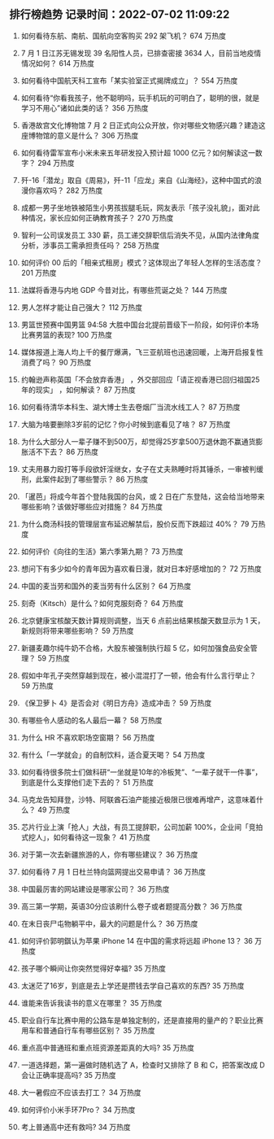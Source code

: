 
## 排行榜趋势 记录时间：2022-07-02 11:09:22
  
  1. 如何看待东航、南航、国航向空客购买 292 架飞机？ 674 万热度
    
  2. 7 月 1 日江苏无锡发现 39 名阳性人员，已排查密接 3634 人，目前当地疫情情况如何？ 614 万热度
    
  3. ​如何看待中国航天科工宣布「某实验室正式揭牌成立」？ 554 万热度
    
  4. 如何看待“你看我孩子，他不聪明吗，玩手机玩的可明白了，聪明的很，就是学习不用心”诸如此类的话？ 356 万热度
    
  5. 香港故宫文化博物馆 7 月 2 日正式向公众开放，你对哪些文物感兴趣？建造这座博物馆的意义是什么？ 306 万热度
    
  6. 如何看待雷军宣布小米未来五年研发投入预计超 1000 亿元？如何解读这一数字？ 294 万热度
    
  7. 歼-16「潜龙」取自《周易》，歼-11「应龙」来自《山海经》，这种中国式的浪漫你喜欢吗？ 282 万热度
    
  8. 成都一男子坐地铁被陌生小男孩拔腿毛玩，网友表示「孩子没礼貌」，面对此种情况，家长应如何正确教育孩子？ 270 万热度
    
  9. 智利一公司误发员工 330 薪，员工递交辞职信后消失不见，从国内法律角度分析，涉事员工需承担责任吗？ 258 万热度
    
  10. 如何评价 00 后的「相亲式租房」模式？这体现出了年轻人怎样的生活态度？ 201 万热度
    
  11. 法媒将香港与内地 GDP 今昔对比，有哪些荒诞之处？ 144 万热度
    
  12. 男人怎样才能让自己强大？ 112 万热度
    
  13. 男篮世预赛中国男篮 94:58 大胜中国台北提前晋级下一阶段，如何评价本场比赛男篮的表现? 100 万热度
    
  14. 媒体报道上海人均上千的餐厅爆满，飞三亚航班也迅速回暖，上海开启报复性消费了吗？ 90 万热度
    
  15. 约翰逊声称英国「不会放弃香港」 ，外交部回应「请正视香港已回归祖国25年的现实」 ，如何解读？ 87 万热度
    
  16. 如何看待清华本科生、湖大博士生去卷烟厂当流水线工人？ 87 万热度
    
  17. 大脑为啥要删除3岁前的记忆？你小时候到底看见了啥？ 87 万热度
    
  18. 为什么大部分人一辈子赚不到500万，却觉得25岁拿500万退休跑不赢通货膨胀活不下去？ 86 万热度
    
  19. 丈夫用暴力殴打等手段欲奸淫继女，女子在丈夫熟睡时将其锤杀，一审被判缓刑，此案件起到了哪些警示？ 86 万热度
    
  20. 「暹芭」将成今年首个登陆我国的台风，或 2 日在广东登陆，这会给当地带来哪些影响？该做好哪些应对措施？ 84 万热度
    
  21. 为什么商汤科技的管理层宣布延迟解禁后，股价反而下跌超过 40%？ 79 万热度
    
  22. 如何评价《向往的生活》第六季第九期？ 73 万热度
    
  23. 想问下有多少如今的青年因为喜欢看日漫，就对日本好感增加的？ 72 万热度
    
  24. 中国的麦当劳和国外的麦当劳有什么区别？ 64 万热度
    
  25. 刻奇（Kitsch）是什么？如何克服刻奇？ 64 万热度
    
  26. 北京健康宝核酸天数计算规则调整，当天 6 点前出结果核酸天数显示为 1 天，新规则将带来哪些影响？ 59 万热度
    
  27. 新疆麦趣尔纯牛奶不合格，大股东被强制执行超 5 亿，如何加强食品安全管理？ 59 万热度
    
  28. 假如中年孔子突然穿越到现在，被小混混打了一顿，他会有什么言行举止？ 59 万热度
    
  29. 《保卫萝卜 4》是否会对《明日方舟》造成冲击？ 59 万热度
    
  30. 有哪些令人感动的名人最后一幕？ 58 万热度
    
  31. 为什么 HR 不喜欢职场空窗期？ 56 万热度
    
  32. 有什么「一学就会」的自制饮料，适合夏天喝？ 54 万热度
    
  33. 如何看待很多院士们做科研“一坐就是10年的冷板凳”、“一辈子就干一件事”，到底是什么支撑他们走下去的？ 51 万热度
    
  34. 马克龙告知拜登，沙特、阿联酋石油产能接近极限已很难再增产，这意味着什么？ 49 万热度
    
  35. 芯片行业上演「抢人」大战，有员工提辞职，公司加薪 100%，企业间「竞拍式挖人」，如何看待这一现象？ 41 万热度
    
  36. 对于第一次去新疆旅游的人，你有哪些建议？ 36 万热度
    
  37. 如何看待 7 月 1 日杜兰特向篮网提出交易申请？ 36 万热度
    
  38. 中国最厉害的网站建设是哪家公司？ 36 万热度
    
  39. 高三第一学期，英语30分应该刷什么卷子或者题提高分数？ 36 万热度
    
  40. 在末日丧尸屯物躺平中，最大的问题是什么？ 36 万热度
    
  41. 如何评价郭明錤认为苹果 iPhone 14 在中国的需求将远超 iPhone 13？ 36 万热度
    
  42. 孩子哪个瞬间让你突然觉得好幸福? 35 万热度
    
  43. 太迷茫了16岁，到底是去上学还是攒钱去学自己喜欢的东西? 35 万热度
    
  44. 谁能来告诉我读书的意义在哪里？ 35 万热度
    
  45. 职业自行车比赛中用的公路车是单独定制的，还是直接用的量产的？职业比赛用车和普通自行车有哪些区别？ 35 万热度
    
  46. 重点高中普通班和重点班资源差距真的大吗? 35 万热度
    
  47. 一道选择题，第一遍做时随机选了 A，检查时又排除了 B 和 C，把答案改成 D 会让正确率提高吗? 35 万热度
    
  48. 大一暑假应不应该去打工？ 34 万热度
    
  49. 如何评价小米手环7Pro？ 34 万热度
    
  50. 考上普通高中还有救吗? 34 万热度
    